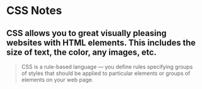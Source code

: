 # CSS Notes

## CSS allows you to great visually pleasing websites with HTML elements. This includes the size of text, the color, any images, etc.
> CSS is a rule-based language — you define rules specifying groups of styles that should be applied to particular elements or groups of elements on your web page.